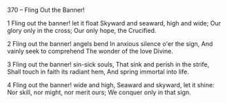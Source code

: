 370 – Fling Out the Banner!


1
Fling out the banner!  let it float
Skyward and seaward, high and wide;
Our glory only in the cross;
Our only hope, the Crucified.

2
Fling out the banner!  angels bend
In anxious silence o'er the sign,
And vainly seek to comprehend
The wonder of the love Divine.

3
Fling out the banner!  sin-sick souls,
That sink and perish in the strife,
Shall touch in faith its radiant hem,
And spring immortal into life.

4
Fling out the banner!  wide and high,
Seaward and skyward, let it shine:
Nor skill, nor might, nor merit ours;
We conquer only in that sign.
